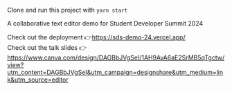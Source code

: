 Clone and run this project with `yarn start`

A collaborative text editor demo for Student Developer Summit 2024

Check out the deployment 👉https://sds-demo-24.vercel.app/ \
Check out the talk slides 👉https://www.canva.com/design/DAGBbJVgSeI/1AH9AvA6aE2SrMB5qTgctw/view?utm_content=DAGBbJVgSeI&utm_campaign=designshare&utm_medium=link&utm_source=editor

